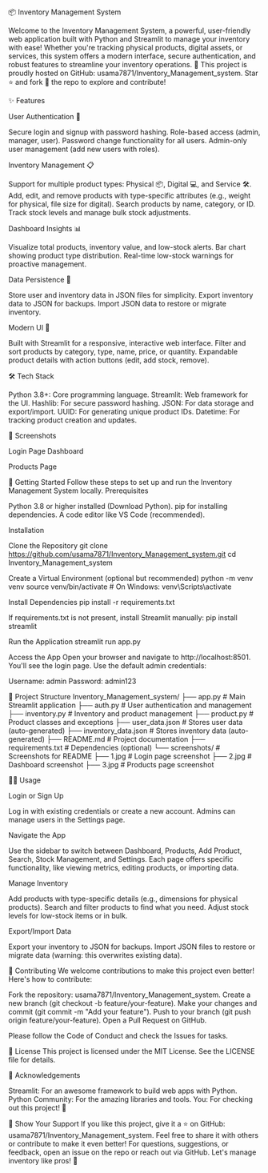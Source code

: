 📦 Inventory Management System

Welcome to the Inventory Management System, a powerful, user-friendly web application built with Python and Streamlit to manage your inventory with ease! Whether you're tracking physical products, digital assets, or services, this system offers a modern interface, secure authentication, and robust features to streamline your inventory operations. 🚀
This project is proudly hosted on GitHub: usama7871/Inventory_Management_system. Star ⭐ and fork 🍴 the repo to explore and contribute!

✨ Features

User Authentication 🔐

Secure login and signup with password hashing.
Role-based access (admin, manager, user).
Password change functionality for all users.
Admin-only user management (add new users with roles).


Inventory Management 📋

Support for multiple product types: Physical 📦, Digital 💻, and Service 🛠️.
Add, edit, and remove products with type-specific attributes (e.g., weight for physical, file size for digital).
Search products by name, category, or ID.
Track stock levels and manage bulk stock adjustments.


Dashboard Insights 📊

Visualize total products, inventory value, and low-stock alerts.
Bar chart showing product type distribution.
Real-time low-stock warnings for proactive management.


Data Persistence 💾

Store user and inventory data in JSON files for simplicity.
Export inventory data to JSON for backups.
Import JSON data to restore or migrate inventory.


Modern UI 🌟

Built with Streamlit for a responsive, interactive web interface.
Filter and sort products by category, type, name, price, or quantity.
Expandable product details with action buttons (edit, add stock, remove).




🛠️ Tech Stack

Python 3.8+: Core programming language.
Streamlit: Web framework for the UI.
Hashlib: For secure password hashing.
JSON: For data storage and export/import.
UUID: For generating unique product IDs.
Datetime: For tracking product creation and updates.


📸 Screenshots



Login Page
Dashboard










Products Page







🚀 Getting Started
Follow these steps to set up and run the Inventory Management System locally.
Prerequisites

Python 3.8 or higher installed (Download Python).
pip for installing dependencies.
A code editor like VS Code (recommended).

Installation

Clone the Repository
git clone https://github.com/usama7871/Inventory_Management_system.git
cd Inventory_Management_system


Create a Virtual Environment (optional but recommended)
python -m venv venv
source venv/bin/activate  # On Windows: venv\Scripts\activate


Install Dependencies
pip install -r requirements.txt

If requirements.txt is not present, install Streamlit manually:
pip install streamlit


Run the Application
streamlit run app.py


Access the App
Open your browser and navigate to http://localhost:8501. You'll see the login page. Use the default admin credentials:

Username: admin
Password: admin123




📂 Project Structure
Inventory_Management_system/
├── app.py              # Main Streamlit application
├── auth.py             # User authentication and management
├── inventory.py        # Inventory and product management
├── product.py          # Product classes and exceptions
├── user_data.json      # Stores user data (auto-generated)
├── inventory_data.json # Stores inventory data (auto-generated)
├── README.md           # Project documentation
├── requirements.txt    # Dependencies (optional)
└── screenshots/        # Screenshots for README
    ├── 1.jpg           # Login page screenshot
    ├── 2.jpg           # Dashboard screenshot
    ├── 3.jpg           # Products page screenshot


🧑‍💻 Usage

Login or Sign Up

Log in with existing credentials or create a new account.
Admins can manage users in the Settings page.


Navigate the App

Use the sidebar to switch between Dashboard, Products, Add Product, Search, Stock Management, and Settings.
Each page offers specific functionality, like viewing metrics, editing products, or importing data.


Manage Inventory

Add products with type-specific details (e.g., dimensions for physical products).
Search and filter products to find what you need.
Adjust stock levels for low-stock items or in bulk.


Export/Import Data

Export your inventory to JSON for backups.
Import JSON files to restore or migrate data (warning: this overwrites existing data).




🤝 Contributing
We welcome contributions to make this project even better! Here's how to contribute:

Fork the repository: usama7871/Inventory_Management_system.
Create a new branch (git checkout -b feature/your-feature).
Make your changes and commit (git commit -m "Add your feature").
Push to your branch (git push origin feature/your-feature).
Open a Pull Request on GitHub.

Please follow the Code of Conduct and check the Issues for tasks.

📜 License
This project is licensed under the MIT License. See the LICENSE file for details.

🙌 Acknowledgements

Streamlit: For an awesome framework to build web apps with Python.
Python Community: For the amazing libraries and tools.
You: For checking out this project! 🎉


🌟 Show Your Support
If you like this project, give it a ⭐ on GitHub: usama7871/Inventory_Management_system. Feel free to share it with others or contribute to make it even better!
For questions, suggestions, or feedback, open an issue on the repo or reach out via GitHub. Let's manage inventory like pros! 💼
